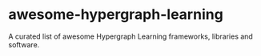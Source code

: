 # awesome-hypergraph-learning
A curated list of awesome Hypergraph Learning frameworks, libraries and software. 
